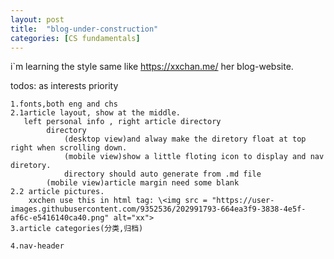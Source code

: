```yaml
---
layout: post
title:  "blog-under-construction"
categories: [CS fundamentals]
---
```


i\`m learning the style same like https://xxchan.me/ her blog-website.

todos: as interests priority

    1.fonts,both eng and chs
    2.1article layout, show at the middle.
       left personal info , right article directory
            directory
                (desktop view)and alway make the diretory float at top right when scrolling down. 
                (mobile view)show a little floting icon to display and nav diretory. 
                directory should auto generate from .md file 
            (mobile view)article margin need some blank
    2.2 article pictures.
        xxchen use this in html tag: \<img src = "https://user-images.githubusercontent.com/9352536/202991793-664ea3f9-3838-4e5f-af6c-e5416140ca40.png" alt="xx"> 
    3.article categories(分类,归档)

    4.nav-header 


